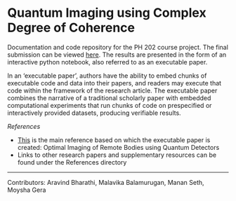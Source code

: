 # Quantum Imaging using Complex Degree of Coherence

Documentation and code repository for the PH 202 course project. The final submission can be viewed [here](https://github.com/loqm/PH202_2020). The results are presented in the form of an interactive python notebook, also referred to as an executable paper.

In an ‘executable paper’, authors have the ability to embed chunks of executable code and data into their papers, and readers may execute that code within the framework of the research article. The executable paper combines the narrative of a traditional scholarly paper with embedded computational experiments that run chunks of code on prespecified or interactively provided datasets, producing verifiable results.

*References*
 - [This](/References/Optimal%20Imaging%20of%20Remote%20Bodies%20using%20Quantum%20Detectors.pdf) is the main reference based on which the executable paper is created: Optimal Imaging of Remote Bodies using Quantum Detectors
 - Links to other research papers and supplementary resources can be found under the References directory

- - - -

Contributors: Aravind Bharathi, Malavika Balamurugan, Manan Seth, Moysha Gera

<!--

### Individual Contributions

1. Moysha Gera (190260031): Studied and analysed components of the experimental setup and compiled the introduction and experimental setup for the notebook.
2. Malavika (190260014): Studied about the Quantum Cramer-Rao Bound and analysed the Quantum Fisher Information Matrix and wrote the corresponding code, also wrote the theory in this notebook.
3. Manan Seth (190260028): Studied the Van Cittert-Zernike Theorem and the Complex degree of Coherence, wrote the quantum simulation and image reconstruction code
4. Aravind Bharathi (190260009): Wrote the code for the Classical Simulation and Maximum Likelihood Estimator, studied the Fisher Information Matrix and looked for information theoretic approaches to solving the problem, and worked on the Quantum Simulation and Image Reconstruction algorithm

-->
